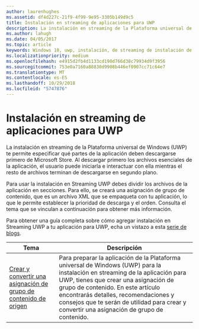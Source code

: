```yaml
---
author: laurenhughes
ms.assetid: df4d227c-21f9-4f99-9e95-3305b149d9c5
title: Instalación en streaming de aplicaciones para UWP
description: La instalación en streaming de la Plataforma universal de Windows (UWP) te permite especificar qué partes de la aplicación deben descargarse primero de Microsoft Store. Al descargar primero los archivos esenciales de la aplicación, el usuario puede iniciarla e interactuar con ella mientras el resto de archivos terminan de descargarse en segundo plano.
ms.author: lahugh
ms.date: 04/05/2017
ms.topic: article
keywords: Windows 10, uwp, instalación, de streaming de instalación de aplicaciones de uwp de streaming
ms.localizationpriority: medium
ms.openlocfilehash: e4915d2fb4d1133cd190d766d38c79934d9f3956
ms.sourcegitcommit: 753e0a7160a88830d9908b446ef0907cc71c64e7
ms.translationtype: MT
ms.contentlocale: es-ES
ms.lasthandoff: 10/29/2018
ms.locfileid: "5747876"
---
```

# <a name="uwp-app-streaming-install"></a>Instalación en streaming de aplicaciones para UWP
La instalación en streaming de la Plataforma universal de Windows (UWP) te permite especificar qué partes de la aplicación deben descargarse primero de Microsoft Store. Al descargar primero los archivos esenciales de la aplicación, el usuario puede iniciarla e interactuar con ella mientras el resto de archivos terminan de descargarse en segundo plano. 

Para usar la instalación en Streaming UWP debes dividir los archivos de la aplicación en secciones. Para ello, se creará una asignación de grupo de contenido, que es un archivo XML que se empaqueta con tu aplicación, lo que le permite establecer la prioridad de descarga y el orden. Consulta el tema que se vinculan a continuación para obtener más información.

Para obtener una guía completa sobre cómo agregar instalación en Streaming UWP a tu aplicación para UWP, echa un vistazo a esta [serie de blogs](https://blogs.msdn.microsoft.com/appinstaller/2017/03/15/uwp-streaming-app-installation/).

| Tema | Descripción | 
|-------|-------------|
| [Crear y convertir una asignación de grupo de contenido de origen](create-cgm.md) | Para preparar la aplicación de la Plataforma universal de Windows (UWP) para la instalación en streaming de la aplicación para UWP, tienes que crear una asignación de grupo de contenido. En este artículo encontrarás detalles, recomendaciones y consejos que te serán de utilidad para crear y convertir una asignación de grupo de contenido. |